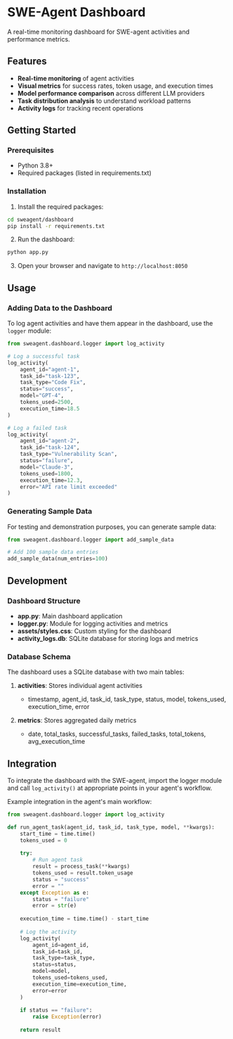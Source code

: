 # SWE-Agent Dashboard

A real-time monitoring dashboard for SWE-agent activities and performance metrics.

## Features

- **Real-time monitoring** of agent activities
- **Visual metrics** for success rates, token usage, and execution times
- **Model performance comparison** across different LLM providers
- **Task distribution analysis** to understand workload patterns
- **Activity logs** for tracking recent operations

## Getting Started

### Prerequisites

- Python 3.8+
- Required packages (listed in requirements.txt)

### Installation

1. Install the required packages:

```bash
cd sweagent/dashboard
pip install -r requirements.txt
```

2. Run the dashboard:

```bash
python app.py
```

3. Open your browser and navigate to `http://localhost:8050`

## Usage

### Adding Data to the Dashboard

To log agent activities and have them appear in the dashboard, use the `logger` module:

```python
from sweagent.dashboard.logger import log_activity

# Log a successful task
log_activity(
    agent_id="agent-1",
    task_id="task-123",
    task_type="Code Fix",
    status="success",
    model="GPT-4",
    tokens_used=2500,
    execution_time=18.5
)

# Log a failed task
log_activity(
    agent_id="agent-2",
    task_id="task-124",
    task_type="Vulnerability Scan",
    status="failure",
    model="Claude-3",
    tokens_used=1800,
    execution_time=12.3,
    error="API rate limit exceeded"
)
```

### Generating Sample Data

For testing and demonstration purposes, you can generate sample data:

```python
from sweagent.dashboard.logger import add_sample_data

# Add 100 sample data entries
add_sample_data(num_entries=100)
```

## Development

### Dashboard Structure

- **app.py**: Main dashboard application
- **logger.py**: Module for logging activities and metrics
- **assets/styles.css**: Custom styling for the dashboard
- **activity_logs.db**: SQLite database for storing logs and metrics

### Database Schema

The dashboard uses a SQLite database with two main tables:

1. **activities**: Stores individual agent activities
   - timestamp, agent_id, task_id, task_type, status, model, tokens_used, execution_time, error

2. **metrics**: Stores aggregated daily metrics
   - date, total_tasks, successful_tasks, failed_tasks, total_tokens, avg_execution_time

## Integration

To integrate the dashboard with the SWE-agent, import the logger module and call `log_activity()` at appropriate points in your agent's workflow.

Example integration in the agent's main workflow:

```python
from sweagent.dashboard.logger import log_activity

def run_agent_task(agent_id, task_id, task_type, model, **kwargs):
    start_time = time.time()
    tokens_used = 0
    
    try:
        # Run agent task
        result = process_task(**kwargs)
        tokens_used = result.token_usage
        status = "success"
        error = ""
    except Exception as e:
        status = "failure"
        error = str(e)
    
    execution_time = time.time() - start_time
    
    # Log the activity
    log_activity(
        agent_id=agent_id,
        task_id=task_id,
        task_type=task_type,
        status=status,
        model=model,
        tokens_used=tokens_used,
        execution_time=execution_time,
        error=error
    )
    
    if status == "failure":
        raise Exception(error)
    
    return result
```